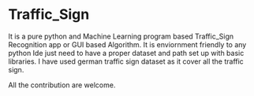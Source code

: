 # Traffic_Sign
It is a pure python and Machine Learning program based Traffic_Sign Recognition app or GUI based Algorithm.
It is enviornment friendly to any python Ide just need to have a proper dataset and path set up with basic libraries.
I have used german traffic sign dataset as it cover all the traffic sign.

All the contribution are welcome.
